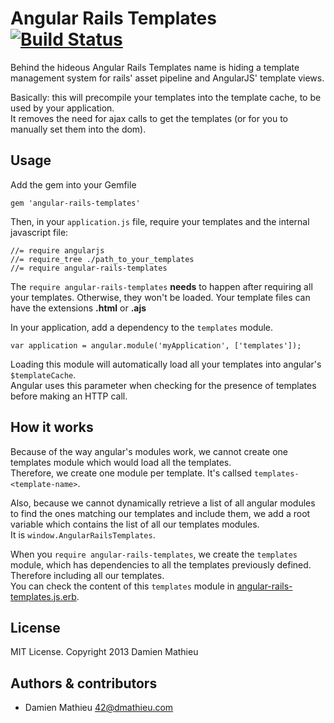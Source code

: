 # Angular Rails Templates [![Build Status](https://secure.travis-ci.org/dmathieu/angular-rails-templates.png?branch=master)](http://travis-ci.org/dmathieu/angular-rails-templates)

Behind the hideous Angular Rails Templates name is hiding a template management system for rails' asset pipeline and AngularJS' template views.

Basically: this will precompile your templates into the template cache, to be used by your application.  
It removes the need for ajax calls to get the templates (or for you to manually set them into the dom).

## Usage

Add the gem into your Gemfile

    gem 'angular-rails-templates'

Then, in your `application.js` file, require your templates and the internal javascript file:

    //= require angularjs
    //= require_tree ./path_to_your_templates
    //= require angular-rails-templates

The `require angular-rails-templates` **needs** to happen after requiring all your templates. Otherwise, they won't be loaded.
Your template files can have the extensions **.html** or **.ajs**

In your application, add a dependency to the `templates` module.

    var application = angular.module('myApplication', ['templates']);

Loading this module will automatically load all your templates into angular's `$templateCache`.  
Angular uses this parameter when checking for the presence of templates before making an HTTP call.

## How it works

Because of the way angular's modules work, we cannot create one templates module which would load all the templates.  
Therefore, we create one module per template. It's callsed `templates-<template-name>`.

Also, because we cannot dynamically retrieve a list of all angular modules to find the ones matching our templates and include them, we add a root variable which contains the list of all our templates modules.  
It is `window.AngularRailsTemplates`.

When you `require angular-rails-templates`, we create the `templates` module, which has dependencies to all the templates previously defined. Therefore including all our templates.  
You can check the content of this `templates` module in [angular-rails-templates.js.erb](https://github.com/dmathieu/angular-rails-templates/blob/master/app/assets/javascripts/angular-rails-templates.js.erb).

## License

MIT License. Copyright 2013 Damien Mathieu


## Authors & contributors

* Damien Mathieu <42@dmathieu.com>
